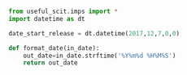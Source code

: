 ```python

```


```python
from useful_scit.imps import *
import datetime as dt
```


```python
date_start_release = dt.datetime(2017,12,7,0,0)
```


```python
def format_date(in_date):
    out_date=in_date.strftime('%Y%m%d %H%M%S')
    return out_date
```


```python

```
